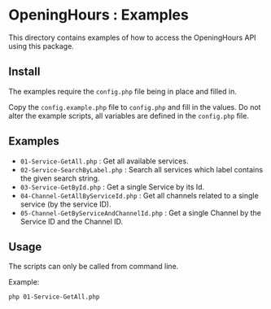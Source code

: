 # OpeningHours : Examples

This directory contains examples of how to access the OpeningHours API using
this package.

## Install

The examples require the `config.php` file being in place and filled in.

Copy the `config.example.php` file to `config.php` and fill in the values.
Do not alter the example scripts, all variables are defined in the `config.php`
file.

## Examples

* `01-Service-GetAll.php` : Get all available services.
* `02-Service-SearchByLabel.php` : Search all services which label contains the
  given search string.
* `03-Service-GetById.php` : Get a single Service by its Id.
* `04-Channel-GetAllByServiceId.php` : Get all channels related to a single 
  service (by the service ID).
* `05-Channel-GetByServiceAndChannelId.php` : Get a single Channel by the
  Service ID and the Channel ID.

## Usage

The scripts can only be called from command line.

Example:

```bash
php 01-Service-GetAll.php
```
